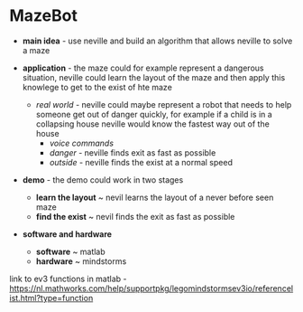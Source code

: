 # MazeBot
- **main idea** - use neville and build an algorithm that allows neville to solve a maze

- **application** - the maze could for example represent a dangerous situation, neville could learn the layout of the maze and then apply this knowlege to get to the exist of hte maze 
	- *real world* - neville could maybe represent a robot that needs to help someone get out of danger quickly, for example if a child is in a collapsing house neville would know the fastest way out of the house
		- *voice commands* 
		- *danger* - neville finds exit as fast as possible
		- *outside* - neville finds the exist at a normal speed
	
- **demo** - the demo could work in two stages 
	- **learn the layout** ~ nevil learns the layout of a never before seen maze 
	- **find the exist** ~ nevil finds the exit as fast as possible

- **software and hardware** 
	- **software** ~ matlab
	- **hardware** ~ mindstorms

link to ev3 functions in matlab - https://nl.mathworks.com/help/supportpkg/legomindstormsev3io/referencelist.html?type=function